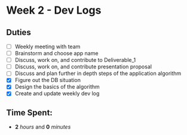 # Week 2 - Dev Logs

## Duties
 - [ ] Weekly meeting with team
 - [ ] Brainstorm and choose app name
 - [ ] Discuss, work on, and contribute to Deliverable_1
 - [ ] Discuss, work on, and contribute presentation proposal
 - [ ] Discuss and plan further in depth steps of the application algorithm
 - [X] Figure out the DB situation
 - [X] Design the basics of the algorithm
 - [X] Create and update weekly dev log

## Time Spent:
* **2** _hours_ and **0** _minutes_
